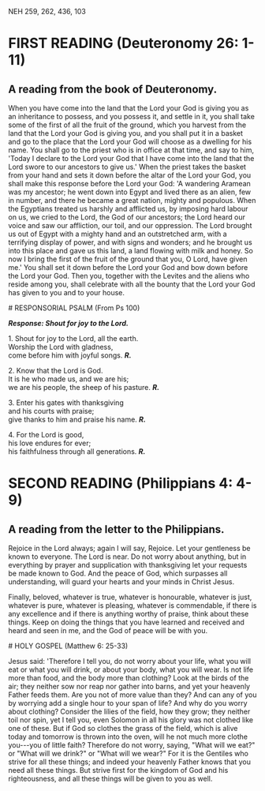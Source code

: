 NEH 259, 262, 436, 103

# FIRST READING (Deuteronomy 26: 1-11)

## A reading from the book of Deuteronomy.

When you have come into the land that the Lord your God is giving you as
an inheritance to possess, and you possess it, and settle in it, you
shall take some of the first of all the fruit of the ground, which you
harvest from the land that the Lord your God is giving you, and you
shall put it in a basket and go to the place that the Lord your God will
choose as a dwelling for his name. You shall go to the priest who is in
office at that time, and say to him, 'Today I declare to the Lord your
God that I have come into the land that the Lord swore to our ancestors
to give us.' When the priest takes the basket from your hand and sets it
down before the altar of the Lord your God, you shall make this response
before the Lord your God: 'A wandering Aramean was my ancestor; he went
down into Egypt and lived there as an alien, few in number, and there he
became a great nation, mighty and populous. When the Egyptians treated
us harshly and afflicted us, by imposing hard labour on us, we cried to
the Lord, the God of our ancestors; the Lord heard our voice and saw our
affliction, our toil, and our oppression. The Lord brought us out of
Egypt with a mighty hand and an outstretched arm, with a terrifying
display of power, and with signs and wonders; and he brought us into
this place and gave us this land, a land flowing with milk and honey. So
now I bring the first of the fruit of the ground that you, O Lord, have
given me.' You shall set it down before the Lord your God and bow down
before the Lord your God. Then you, together with the Levites and the
aliens who reside among you, shall celebrate with all the bounty that
the Lord your God has given to you and to your house.

# RESPONSORIAL PSALM (From Ps 100)

***Response: Shout for joy to the Lord.***

1\. Shout for joy to the Lord, all the earth.\
Worship the Lord with gladness,\
come before him with joyful songs. ***R.***

2\. Know that the Lord is God.\
It is he who made us, and we are his;\
we are his people, the sheep of his pasture. ***R.***

3\. Enter his gates with thanksgiving\
and his courts with praise;\
give thanks to him and praise his name. ***R.***

4\. For the Lord is good,\
his love endures for ever;\
his faithfulness through all generations. ***R.***

# SECOND READING (Philippians 4: 4-9)

## A reading from the letter to the Philippians.

Rejoice in the Lord always; again I will say, Rejoice. Let your
gentleness be known to everyone. The Lord is near. Do not worry about
anything, but in everything by prayer and supplication with thanksgiving
let your requests be made known to God. And the peace of God, which
surpasses all understanding, will guard your hearts and your minds in
Christ Jesus.

Finally, beloved, whatever is true, whatever is honourable, whatever is
just, whatever is pure, whatever is pleasing, whatever is commendable,
if there is any excellence and if there is anything worthy of praise,
think about these things. Keep on doing the things that you have learned
and received and heard and seen in me, and the God of peace will be with
you.

# HOLY GOSPEL (Matthew 6: 25-33)

Jesus said: 'Therefore I tell you, do not worry about your life, what
you will eat or what you will drink, or about your body, what you will
wear. Is not life more than food, and the body more than clothing? Look
at the birds of the air; they neither sow nor reap nor gather into
barns, and yet your heavenly Father feeds them. Are you not of more
value than they? And can any of you by worrying add a single hour to
your span of life? And why do you worry about clothing? Consider the
lilies of the field, how they grow; they neither toil nor spin, yet I
tell you, even Solomon in all his glory was not clothed like one of
these. But if God so clothes the grass of the field, which is alive
today and tomorrow is thrown into the oven, will he not much more clothe
you---you of little faith? Therefore do not worry, saying, "What will we
eat?" or "What will we drink?" or "What will we wear?" For it is the
Gentiles who strive for all these things; and indeed your heavenly
Father knows that you need all these things. But strive first for the
kingdom of God and his righteousness, and all these things will be given
to you as well.

